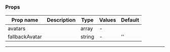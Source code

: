 ### Props

| Prop name      | Description | Type   | Values | Default |
| -------------- | ----------- | ------ | ------ | ------- |
| avatars        |             | array  | -      |         |
| fallbackAvatar |             | string | -      | ''      |

---
